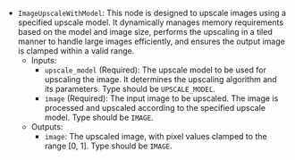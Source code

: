 - `ImageUpscaleWithModel`: This node is designed to upscale images using a specified upscale model. It dynamically manages memory requirements based on the model and image size, performs the upscaling in a tiled manner to handle large images efficiently, and ensures the output image is clamped within a valid range.
    - Inputs:
        - `upscale_model` (Required): The upscale model to be used for upscaling the image. It determines the upscaling algorithm and its parameters. Type should be `UPSCALE_MODEL`.
        - `image` (Required): The input image to be upscaled. The image is processed and upscaled according to the specified upscale model. Type should be `IMAGE`.
    - Outputs:
        - `image`: The upscaled image, with pixel values clamped to the range [0, 1]. Type should be `IMAGE`.
